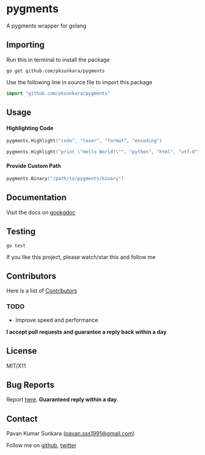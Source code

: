 # pygments

A pygments wrapper for golang

## Importing

Run this in terminal to install the package

```
go get github.com/pksunkara/pygments
```

Use the following line in source file to import this package

```go
import "github.com/pksunkara/pygments"
```

## Usage

#### Highlighting Code

```go
pygments.Highlight("code", "lexer", "format", "encoding")
```

```go
pygments.Highlight("print \"Hello World!\"", "python", "html", "utf-8")
```

#### Provide Custom Path

```go
pygments.Binary("/path/to/pygments/binary")
```

## Documentation

Visit the docs on [gopkgdoc](http://godoc.org/github.com/pksunkara/pygments.go)

## Testing

```
go test
```

If you like this project, please watch/star this and follow me

## Contributors
Here is a list of [Contributors](http://github.com/pksunkara/pygments.go/contributors)

### TODO

- Improve speed and performance

__I accept pull requests and guarantee a reply back within a day__

## License
MIT/X11

## Bug Reports
Report [here](http://github.com/pksunkara/pygments.go/issues). __Guaranteed reply within a day__.

## Contact
Pavan Kumar Sunkara (pavan.sss1991@gmail.com)

Follow me on [github](https://github.com/users/follow?target=pksunkara), [twitter](http://twitter.com/pksunkara)
